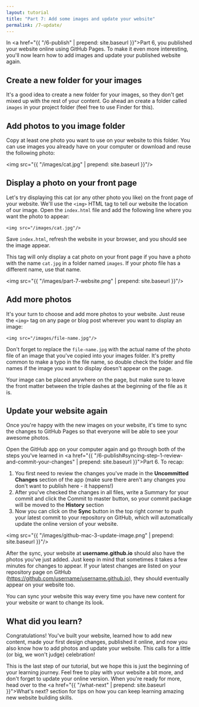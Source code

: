 ```yaml
---
layout: tutorial
title: "Part 7: Add some images and update your website"
permalink: /7-update/
---
```


In <a href="{{ "/6-publish" | prepend: site.baseurl }}">Part 6</a>, you published your website online using GitHub Pages. To make it even more interesting, you'll now learn how to add images and update your published website again.

## Create a new folder for your images

It's a good idea to create a new folder for your images, so they don't get mixed up with the rest of your content. Go ahead an create a folder called `images` in your project folder (feel free to use Finder for this).

## Add photos to you image folder

Copy at least one photo you want to use on your website to this folder. You can use images you already have on your computer or download and reuse the following photo:

<img src="{{ "/images/cat.jpg" | prepend: site.baseurl }}"/>

## Display a photo on your front page

Let's try displaying this cat (or any other photo you like) on the front page of your website. We'll use the `<img>` HTML tag to tell our website the location of our image. Open the `index.html` file and add the following line where you want the photo to appear:

	<img src="/images/cat.jpg"/>

Save `index.html`, refresh the website in your browser, and you should see the image appear.

This tag will only display a cat photo on your front page if you have a photo with the name `cat.jpg` in a folder named `images`. If your photo file has a different name, use that name. 

<img src="{{ "/images/part-7-website.png" | prepend: site.baseurl }}"/>

## Add more photos

It's your turn to choose and add more photos to your website. Just reuse the `<img>` tag on any page or blog post wherever you want to display an image:

	<img src="/images/file-name.jpg"/> 

Don't forget to replace the `file-name.jpg` with the actual name of the photo file of an image that you've copied into your images folder. It's pretty common to make a typo in the file name, so double check the folder and file names if the image you want to display doesn't appear on the page.

<div class="hint">
Your image can be placed anywhere on the page, but make sure to leave the front matter between the triple dashes at the beginning of the file as it is.
</div>

## Update your website again

Once you're happy with the new images on your website, it's time to sync the changes to GitHub Pages so that everyone will be able to see your awesome photos. 

Open the GitHub app on your computer again and go through both of the steps you've learned in <a href="{{ "/6-publish#syncing-step-1-review-and-commit-your-changes" | prepend: site.baseurl }}">Part 6</a>. To recap:

<ol>
	<li>You first need to review the changes you've made in the <strong>Uncommitted Changes</strong> section of the app (make sure there aren't any changes you don't want to publish here - it happens!)</li>
	<li>After you've checked the changes in all files, write a Summary for your commit and click the Commit to master button, so your commit package will be moved to the <strong>History</strong> section</li>
	<li>Now you can click on the <strong>Sync</strong> button in the top right corner to push your latest commit to your repository on GitHub, which will automatically update the online version of your website.</li>
</ol>

<img src="{{ "/images/github-mac-3-update-image.png" | prepend: site.baseurl }}"/>

After the sync, your website at **username.github.io** should also have the photos you've just added. Just keep in mind that sometimes it takes a few minutes for changes to appear. If your latest changes are listed on your repository page on GitHub (https://github.com/username/username.github.io), they should eventually appear on your website too.

You can sync your website this way every time you have new content for your website or want to change its look.

<div class="recap">
<h2>What did you learn?</h2>
Congratulations! You've built your website, learned how to add new content, made your first design changes, published it online, and now you also know how to add photos and update your website. This calls for a little (or big, we won't judge) celebration!
</div>

This is the last step of our tutorial, but we hope this is just the beginning of your learning journey. Feel free to play with your website a bit more, and don't forget to update your online version. When you're ready for more, head over to the <a href="{{ "/what-next" | prepend: site.baseurl }}">What's next?</a> section for tips on how you can keep learning amazing new website building skills. 
